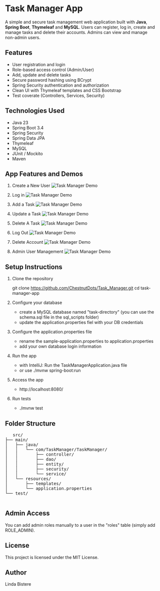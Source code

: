# **Task Manager App**

A simple and secure task management web application built with **Java**, **Spring Boot**, **Thymeleaf** and **MySQL**. Users can register, log in, create and manage tasks and delete their accounts. Admins can view and manage non-admin users.

## **Features**

- User registration and login
- Role-based access control (Admin/User)
- Add, update and delete tasks
- Secure password hashing using BCrypt
- Spring Security authentication and authorization
- Clean UI with Thymeleaf templates and CSS Bootstrap
- Test coverate (Controllers, Services, Security)

## **Technologies Used**

- Java 23
- Spring Boot 3.4
- Spring Security
- Spring Data JPA
- Thymeleaf
- MySQL
- JUnit / Mockito
- Maven

## **App Features and Demos**

1. Create a New User
![Task Manager Demo](GIFs/CreatingANewUser.gif)

2. Log in
![Task Manager Demo](GIFs/LoggingIn.gif)

3. Add a Task
![Task Manager Demo](GIFs/AddingATask.gif)

4. Update a Task
![Task Manager Demo](GIFs/UpdateTask.gif)

5. Delete A Task
![Task Manager Demo](GIFs/DeleteATask.gif)

6. Log Out
![Task Manager Demo](GIFs/LogOut.gif)

7. Delete Account
![Task Manager Demo](GIFs/DeleteAccount.gif)

8. Admin User Management
![Task Manager Demo](GIFs/AdminUserManagement.gif)  


## **Setup Instructions**

1. Clone the repository

   git clone https://github.com/ChestnutDots/Task_Manager.git
   cd task-manager-app

2. Configure your database
   - create a MySQL database named "task-directory" (you can use the schema.sql file in the sql_scripts folder)
   - update the application.properties fiel with your DB credentials

3. Configure the application.properties file
   - rename the sample-application.properties to application.properties
   - add your own database login information

4. Run the app
   - with IntelliJ: Run the TaskManagerApplication.java file
   - or use ./mvnw spring-boot:run
  
5. Access the app
   - http://localhost:8080/
  
6. Run tests
   - ./mvnw test
  
## **Folder Structure**

<pre>
   src/
├── main/
│   ├── java/
│   │   └── com/TaskManager/TaskManager/
│   │       ├── controller/
│   │       ├── dao/
│   │       ├── entity/
│   │       ├── security/
│   │       └── service/
│   └── resources/
│       ├── templates/
│       └── application.properties
└── test/

</pre>

## **Admin Access**

You can add admin roles manually to a user in the "roles" table (simply add ROLE_ADMIN).

## **License**

This project is licensed under the MIT License.

## **Author**

Linda Bistere


